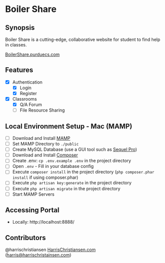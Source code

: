 # Boiler Share

## Synopsis

Boiler Share is a cutting-edge, collaborative website for student to find help in classes.

[BoilerShare.purduecs.com](http://boilershare.purduecs.com)

## Features

- [X] Authentication
	- [X] Login
	- [X] Register
- [X] Classrooms
	- [X] Q/A Forum
	- [ ] File Resource Sharing

## Local Environment Setup - Mac (MAMP)

- [ ] Download and Install [MAMP](https://www.mamp.info/en/)
- [ ] Set MAMP Directory to `./public`
- [ ] Create MySQL Database (use a GUI tool such as [Sequel Pro](http://www.sequelpro.com))
- [ ] Download and Install [Composer](https://getcomposer.org/)
- [ ] Create .env: `cp .env.example .env` in the project directory
- [ ] Open `.env` - Fill in your database config
- [ ] Execute `composer install` in the project directory (`php composer.phar install` if using composer.phar)
- [ ] Execute `php artisan key:generate` in the project directory
- [ ] Execute `php artisan migrate` in the project directory
- [ ] Start MAMP Servers

## Accessing Portal

- Locally: http://localhost:8888/  

## Contributors

@harrischristiansen [HarrisChristiansen.com](http://www.harrischristiansen.com) (harris@harrischristainsen.com)  
